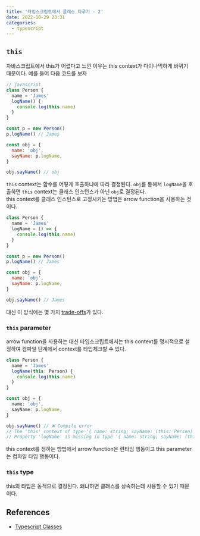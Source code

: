 ```yaml
---
title: '타입스크립트에서 클래스 다루기 - 2'
date: 2022-10-29 23:31
categories:
  - typescript
---
```


## `this`

자바스크립트에서 this가 어렵다고 느낀 이유는 this context가 다이나믹하게 바뀌기 때문이다. 예를 들어 다음 코드를 보자

```js
// javascript
class Person {
  name = 'James'
  logName() {
    console.log(this.name)
  }
}

const p = new Person()
p.logName() // James

const obj = {
  name: 'obj',
  sayName: p.logName,
}

obj.sayName() // obj
```

`this` context는 함수를 어떻게 호출하냐에 따라 결정된다. `obj`를 통해서 `logName`을 호출하면 `this` context는 클래스 인스턴스가 아닌 `obj`로 결정된다.  
this context를 클래스 인스턴스로 고정시키는 방법은 arrow function을 사용하는 것이다.

```js
class Person {
  name = 'James'
  logName = () => {
    console.log(this.name)
  }
}

const p = new Person()
p.logName() // James

const obj = {
  name: 'obj',
  sayName: p.logName,
}

obj.sayName() // James
```

대신 이 방식에는 몇 가지 [trade-offs](https://www.typescriptlang.org/docs/handbook/2/classes.html#arrow-functions)가 있다.

### `this` parameter

arrow function을 사용하는 대신 타입스크립트에서는 this context를 명시적으로 설정하여 컴파일 단계에서 context를 타입체크할 수 있다.

```ts
class Person {
  name = 'James'
  logName(this: Person) {
    console.log(this.name)
  }
}

const obj = {
  name: 'obj',
  sayName: p.logName,
}

obj.sayName() // ❌ Compile error
// The 'this' context of type '{ name: string; sayName: (this: Person) => void; }' is not assignable to method's 'this' of type 'Person'.
// Property 'logName' is missing in type '{ name: string; sayName: (this: Person) => void; }' but required in type 'Person'
```

this context를 정하는 방법에서 arrow function은 런타임 행동이고 this parameter는 컴파일 타임 행동이다.

### `this` type

this의 타입은 동적으로 결정된다. 왜냐하면 클래스를 상속하는데 사용할 수 있기 때문이다.

## References

- [Typescript Classes](https://www.typescriptlang.org/docs/handbook/2/classes.html)
